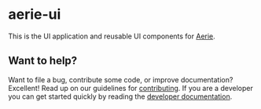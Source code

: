 # aerie-ui

This is the UI application and reusable UI components for [Aerie](https://github.com/NASA-AMMOS/aerie).

## Want to help?

Want to file a bug, contribute some code, or improve documentation? Excellent! Read up on our
guidelines for [contributing][contributing]. If you are a developer you can get started quickly by reading the [developer documentation][dev].

[contributing]: ./docs/CONTRIBUTING.md
[dev]: ./docs/DEVELOPER.md
